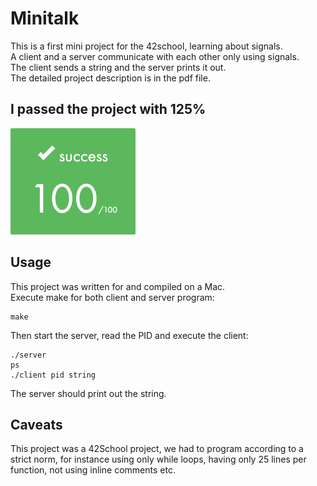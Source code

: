 # Minitalk
This is a first mini project for the 42school, learning about signals.  
A client and a server communicate with each other only using signals.  
The client sends a string and the server prints it out.  
The detailed project description is in the pdf file.  

## I passed the project with 125%
<img src="ScreenshotSuccess.png" alt="Success Photo" width="200">

## Usage
This project was written for and compiled on a Mac.  
Execute make for both client and server program:
```
make
```
Then start the server, read the PID and execute the client:
```
./server
ps
./client pid string
```
The server should print out the string.

## Caveats
This project was a 42School project, we had to program according to a strict norm, for instance using only while loops, having only 25 lines per function, not using inline comments etc.
